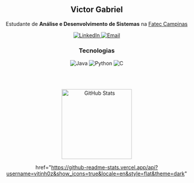<div align="center">
  
  ## Victor Gabriel
  Estudante de **Análise e Desenvolvimento de Sistemas** na [Fatec Campinas](https://fateccampinas.edu.br/site/)

  <a href="https://www.linkedin.com/in/vitinh0z">
    <img src="https://img.shields.io/badge/LinkedIn-0A66C2?style=flat&logo=linkedin&logoColor=white" alt="LinkedIn"/>
  </a>
  <a href="mailto:victor10.vg23@gmail.com">
    <img src="https://img.shields.io/badge/Email-D14836?style=flat&logo=gmail&logoColor=white" alt="Email"/>
  </a>
  
  ### Tecnologias
  <img src="https://img.shields.io/badge/Java-ED8B00?style=flat&logo=openjdk&logoColor=white" alt="Java"/>
  <img src="https://img.shields.io/badge/Python-3776AB?style=flat&logo=python&logoColor=white" alt="Python"/>
  <img src="https://img.shields.io/badge/C-00599C?style=flat&logo=c&logoColor=white" alt="C"/>

  <br><br>
  
  <a href="https://github.com/anuraghazra/github-readme-stats?tab=readme-ov-file#github-stats-card">
    <img height="190" alt="GitHub Stats" src="https://github-readme-stats.vercel.app/api?username=vitinh0z&show_icons=true&custom_title=GitHub+Statistics&title_color=cba6f7&theme=catppuccin_mocha&border_color=45475a"/>
  </a>


href="https://github-readme-stats.vercel.app/api?username=vitinh0z&show_icons=true&locale=en&style=flat&theme=dark" 

</div>


